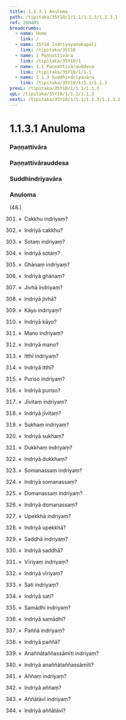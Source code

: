 ```yaml
---
title: 1.1.3.1 Anuloma
path: /tipitaka/35Y10/1/1.1/1.1.3/1.1.3.1
ref: 260405
breadcrumbs:
  - name: Home
    link: /
  - name: 35Y10 Indriyayamakapāḷi
    link: /tipitaka/35Y10
  - name: 1 Paṇṇattivāra
    link: /tipitaka/35Y10/1
  - name: 1.1 Paṇṇattivārauddesa
    link: /tipitaka/35Y10/1/1.1
  - name: 1.1.3 Suddhindriyavāra
    link: /tipitaka/35Y10/1/1.1/1.1.3
prevL: /tipitaka/35Y10/1/1.1/1.1.3
upL: /tipitaka/35Y10/1/1.1/1.1.3
nextL: /tipitaka/35Y10/1/1.1/1.1.3/1.1.3.2
---
```


# 1.1.3.1 Anuloma

### Paṇṇattivāra

### Paṇṇattivārauddesa

### Suddhindriyavāra

### Anuloma

(48.)

301. »  Cakkhu indriyaṃ?

302. «  Indriyā cakkhu?

303. »  Sotaṃ indriyaṃ?

304. «  Indriyā sotaṃ?

305. »  Ghānaṃ indriyaṃ?

306. «  Indriyā ghānaṃ?

307. »  Jivhā indriyaṃ?

308. «  Indriyā jivhā?

309. »  Kāyo indriyaṃ?

310. «  Indriyā kāyo?

311. »  Mano indriyaṃ?

312. «  Indriyā mano?

313. »  Itthī indriyaṃ?

314. «  Indriyā itthī?

315. »  Puriso indriyaṃ?

316. «  Indriyā puriso?

317. »  Jīvitaṃ indriyaṃ?

318. «  Indriyā jīvitaṃ?

319. »  Sukhaṃ indriyaṃ?

320. «  Indriyā sukhaṃ?

321. »  Dukkhaṃ indriyaṃ?

322. «  Indriyā dukkhaṃ?

323. »  Somanassaṃ indriyaṃ?

324. «  Indriyā somanassaṃ?

325. »  Domanassaṃ indriyaṃ?

326. «  Indriyā domanassaṃ?

327. »  Upekkhā indriyaṃ?

328. «  Indriyā upekkhā?

329. »  Saddhā indriyaṃ?

330. «  Indriyā saddhā?

331. »  Vīriyaṃ indriyaṃ?

332. «  Indriyā vīriyaṃ?

333. »  Sati indriyaṃ?

334. «  Indriyā sati?

335. »  Samādhi indriyaṃ?

336. «  Indriyā samādhi?

337. »  Paññā indriyaṃ?

338. «  Indriyā paññā?

339. »  Anaññātaññassāmīti indriyaṃ?

340. «  Indriyā anaññātaññassāmīti?

341. »  Aññaṃ indriyaṃ?

342. «  Indriyā aññaṃ?

343. »  Aññātāvī indriyaṃ?

344. «  Indriyā aññātāvī?


